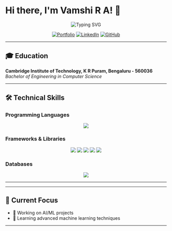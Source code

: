 # Hi there, I'm Vamshi R A! 👋

<div align="center">
  <img src="https://readme-typing-svg.herokuapp.com?font=Fira+Code&size=22&duration=3000&pause=1000&color=2E9EF7&center=true&vCenter=true&width=435&lines=Computer+Science+Engineer;AI%2FML+Enthusiast;Problem+Solver" alt="Typing SVG" />
</div>

<div align="center">
  
  [![Portfolio](https://img.shields.io/badge/Portfolio-FF5722?style=for-the-badge&logo=todoist&logoColor=white)](https://vamshira.vercel.app)
  [![LinkedIn](https://img.shields.io/badge/LinkedIn-0077B5?style=for-the-badge&logo=linkedin&logoColor=white)](https://linkedin.com/in/vamshi2703/)
  [![GitHub](https://img.shields.io/badge/GitHub-100000?style=for-the-badge&logo=github&logoColor=white)](https://github.com/Vamshi-27)
  
</div>

---

## 🎓 Education
**Cambridge Institute of Technology, K R Puram, Bengaluru - 560036**  
*Bachelor of Engineering in Computer Science*

---

## 🛠️ Technical Skills

### Programming Languages
<div align="center">
  <img src="https://skillicons.dev/icons?i=python,c,cpp,html,css" />
</div>

### Frameworks & Libraries
<div align="center">
  <img src="https://skillicons.dev/icons?i=tensorflow" />
  <img src="https://img.shields.io/badge/Scikit--learn-F7931E?style=for-the-badge&logo=scikit-learn&logoColor=white" />
  <img src="https://img.shields.io/badge/Pandas-150458?style=for-the-badge&logo=pandas&logoColor=white" />
  <img src="https://img.shields.io/badge/Keras-D00000?style=for-the-badge&logo=keras&logoColor=white" />
  <img src="https://img.shields.io/badge/PyTorch-EE4C2C?style=for-the-badge&logo=pytorch&logoColor=white" />
</div>

### Databases
<div align="center">
  <img src="https://skillicons.dev/icons?i=mysql" />
</div>

---
<!-- 
## 📊 GitHub Stats

<div align="center">
  <img src="https://github-readme-stats.vercel.app/api?username=Vamshi-27&show_icons=true&theme=radical&hide_border=true&count_private=true" alt="Vamshi's GitHub Stats" />
</div>

<div align="center">
  <img src="https://github-readme-streak-stats.herokuapp.com/?user=Vamshi-27&theme=radical&hide_border=true" alt="Vamshi's GitHub Streak" />
</div>

<div align="center">
  <img src="https://github-readme-stats.vercel.app/api/top-langs/?username=Vamshi-27&theme=radical&hide_border=true&layout=compact" alt="Top Languages" />
</div>

---

## 🏆 GitHub Trophies
<div align="center">
  <img src="https://github-profile-trophy.vercel.app/?username=Vamshi-27&theme=radical&no-frame=true&no-bg=true&margin-w=4" alt="GitHub Trophies" />
</div>

---

## 📈 Contribution Graph
<div align="center">
  <img src="https://github-readme-activity-graph.vercel.app/graph?username=Vamshi-27&theme=react-dark&hide_border=true" alt="Contribution Graph" />
</div> -->

---

## 🎯 Current Focus
- 🔭 Working on AI/ML projects
- 🌱 Learning advanced machine learning techniques
---
<!-- 
<div align="center">
  <img src="https://komarev.com/ghpvc/?username=Vamshi-27&label=Profile%20views&color=0e75b6&style=flat" alt="Profile Views" />
</div>

<div align="center">
  
  ### Thanks for visiting! 😊 -->
  
</div>
<!--
**Vamshi-27/Vamshi-27** is a ✨ _special_ ✨ repository because its `README.md` (this file) appears on your GitHub profile.

Here are some ideas to get you started:

- 🔭 I’m currently working on ...
- 🌱 I’m currently learning ...
- 👯 I’m looking to collaborate on ...
- 🤔 I’m looking for help with ...
- 💬 Ask me about ...
- 📫 How to reach me: ...
- 😄 Pronouns: ...
- ⚡ Fun fact: ...
-->
